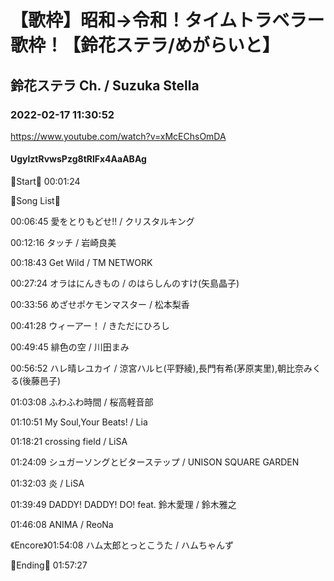 # 【歌枠】昭和→令和！タイムトラベラー歌枠！【鈴花ステラ/めがらいと】

## 鈴花ステラ Ch. / Suzuka Stella

### 2022-02-17 11:30:52

https://www.youtube.com/watch?v=xMcEChsOmDA

#### UgylztRvwsPzg8tRlFx4AaABAg

🔔Start🔔 00:01:24



🔔Song List🔔

00:06:45 愛をとりもどせ!! / クリスタルキング

00:12:16 タッチ / 岩崎良美

00:18:43 Get Wild / TM NETWORK

00:27:24 オラはにんきもの / のはらしんのすけ(矢島晶子)

00:33:56 めざせポケモンマスター / 松本梨香  

00:41:28 ウィーアー！ / きただにひろし

00:49:45 緋色の空 / 川田まみ

00:56:52 ハレ晴レユカイ / 涼宮ハルヒ(平野綾),長門有希(茅原実里),朝比奈みくる(後藤邑子)

01:03:08 ふわふわ時間 / 桜高軽音部

01:10:51 My Soul,Your Beats! / Lia

01:18:21 crossing field / LiSA

01:24:09 シュガーソングとビターステップ / UNISON SQUARE GARDEN

01:32:03 炎 / LiSA

01:39:49 DADDY! DADDY! DO! feat. 鈴木愛理 / 鈴木雅之

01:46:08 ANIMA / ReoNa

《Encore》01:54:08 ハム太郎とっとこうた / ハムちゃんず 



🔔Ending🔔 01:57:27

